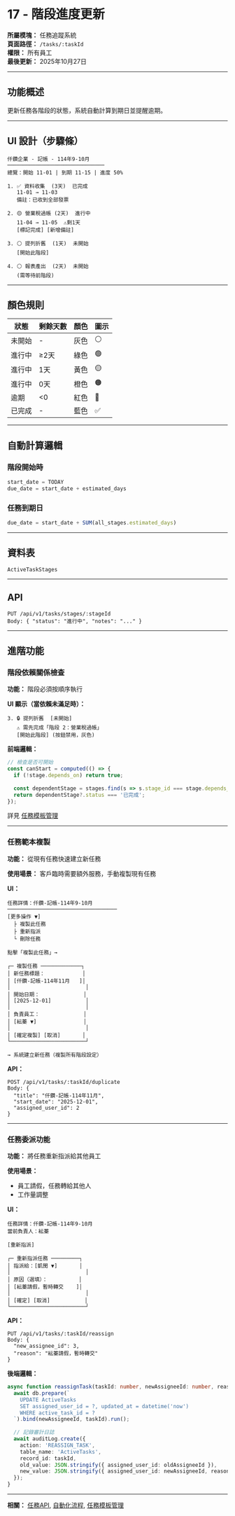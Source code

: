 # 17 - 階段進度更新

**所屬模塊：** 任務追蹤系統  
**頁面路徑：** `/tasks/:taskId`  
**權限：** 所有員工  
**最後更新：** 2025年10月27日

---

## 功能概述

更新任務各階段的狀態，系統自動計算到期日並提醒逾期。

---

## UI 設計（步驟條）

```
仟鑽企業 - 記帳 - 114年9-10月
───────────────────────────────
總覽：開始 11-01 | 到期 11-15 | 進度 50%

1. ✅ 資料收集  (3天)  已完成
   11-01 → 11-03
   備註：已收到全部發票

2. 🟡 營業稅過帳 (2天)  進行中
   11-04 → 11-05  ⚠️剩1天
   [標記完成] [新增備註]

3. ⚪ 提列折舊  (1天)  未開始
   [開始此階段]

4. ⚪ 報表產出  (2天)  未開始
   (需等待前階段)
```

---

## 顏色規則

| 狀態 | 剩餘天數 | 顏色 | 圖示 |
|------|----------|------|------|
| 未開始 | - | 灰色 | ⚪ |
| 進行中 | ≥2天 | 綠色 | 🟢 |
| 進行中 | 1天 | 黃色 | 🟡 |
| 進行中 | 0天 | 橙色 | 🟠 |
| 逾期 | <0 | 紅色 | 🔴 |
| 已完成 | - | 藍色 | ✅ |

---

## 自動計算邏輯

### 階段開始時
```typescript
start_date = TODAY
due_date = start_date + estimated_days
```

### 任務到期日
```typescript
due_date = start_date + SUM(all_stages.estimated_days)
```

---

## 資料表

`ActiveTaskStages`

---

## API

```
PUT /api/v1/tasks/stages/:stageId
Body: { "status": "進行中", "notes": "..." }
```

---

## 進階功能

### 階段依賴關係檢查

**功能：** 階段必須按順序執行

**UI 顯示（當依賴未滿足時）：**
```
3. 🔒 提列折舊  [未開始]
   ⚠️ 需先完成「階段 2：營業稅過帳」
   [開始此階段] (按鈕禁用，灰色)
```

**前端邏輯：**
```typescript
// 檢查是否可開始
const canStart = computed(() => {
  if (!stage.depends_on) return true;
  
  const dependentStage = stages.find(s => s.stage_id === stage.depends_on);
  return dependentStage?.status === '已完成';
});
```

詳見 [任務模板管理](./14-任務模板管理.md#階段依賴關係設定)

---

### 任務範本複製

**功能：** 從現有任務快速建立新任務

**使用場景：** 客戶臨時需要額外服務，手動複製現有任務

**UI：**
```
任務詳情：仟鑽-記帳-114年9-10月
───────────────────────────────────
[更多操作 ▼]
  ├ 複製此任務
  ├ 重新指派
  └ 刪除任務

點擊「複製此任務」→

┌─ 複製任務 ─────────────┐
│ 新任務標題：            │
│ [仟鑽-記帳-114年11月   ]│
│                        │
│ 開始日期：              │
│ [2025-12-01]           │
│                        │
│ 負責員工：              │
│ [紜蓁 ▼]               │
│                        │
│ [確定複製] [取消]       │
└────────────────────────┘

→ 系統建立新任務（複製所有階段設定）
```

**API：**
```
POST /api/v1/tasks/:taskId/duplicate
Body: {
  "title": "仟鑽-記帳-114年11月",
  "start_date": "2025-12-01",
  "assigned_user_id": 2
}
```

---

### 任務委派功能

**功能：** 將任務重新指派給其他員工

**使用場景：** 
- 員工請假，任務轉給其他人
- 工作量調整

**UI：**
```
任務詳情：仟鑽-記帳-114年9-10月
當前負責人：紜蓁

[重新指派]

┌─ 重新指派任務 ─────────┐
│ 指派給：[凱閔 ▼]       │
│                        │
│ 原因（選填）：          │
│ [紜蓁請假，暫時轉交    ]│
│                        │
│ [確定] [取消]           │
└────────────────────────┘
```

**API：**
```
PUT /api/v1/tasks/:taskId/reassign
Body: {
  "new_assignee_id": 3,
  "reason": "紜蓁請假，暫時轉交"
}
```

**後端邏輯：**
```typescript
async function reassignTask(taskId: number, newAssigneeId: number, reason?: string) {
  await db.prepare(`
    UPDATE ActiveTasks 
    SET assigned_user_id = ?, updated_at = datetime('now')
    WHERE active_task_id = ?
  `).bind(newAssigneeId, taskId).run();
  
  // 記錄審計日誌
  await auditLog.create({
    action: 'REASSIGN_TASK',
    table_name: 'ActiveTasks',
    record_id: taskId,
    old_value: JSON.stringify({ assigned_user_id: oldAssigneeId }),
    new_value: JSON.stringify({ assigned_user_id: newAssigneeId, reason })
  });
}
```

---

**相關：** [任務API](../API設計/任務API.md), [自動化流程](../自動化流程.md), [任務模板管理](./14-任務模板管理.md)

